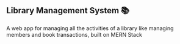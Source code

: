 ## Library Management System 📚

A web app for managing all the activities of a library like managing members and book transactions, built on MERN Stack